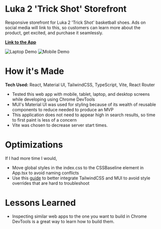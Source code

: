 # Luka 2 'Trick Shot' Storefront

Responsive storefront for Luka 2 'Trick Shot' basketball shoes. Ads on social media will link to this, so customers can learn more about the product, get excited, and purchase it seamlessly.

**[Link to the App](https://shanewidanagama.github.io/trick-shot-ecommerce-client/)**

![Laptop Demo](https://i.imgur.com/EpHuA4S.gif)
![Mobile Demo](https://i.imgur.com/PMdnKq7.gif)

# How it's Made

**Tech Used:** React, Material UI, TailwindCSS, TypeScript, Vite, React Router

- Tested this web app with mobile, tablet, laptop, and desktop screens while developing using Chrome DevTools
- MUI's Material UI was used for styling because of its wealth of reusable components to reduce needed to produce an MVP
- This application does not need to appear high in search results, so time to first paint is less of a concern 
- Vite was chosen to decrease server start times.

# Optimizations
If I had more time I would,
- Move global styles in the index.css to the CSSBaseline element in App.tsx to avoid naming conflicts
- Use this [guide](https://mui.com/material-ui/guides/interoperability/#tailwind-css) to better integrate TailwindCSS and MUI to avoid style overrides that are hard to troubleshoot

# Lessons Learned

- Inspecting similar web apps to the one you want to build in Chrome DevTools is a great way to learn how to build them.
